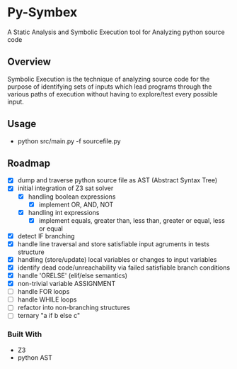 # Py-Symbex

A Static Analysis and Symbolic Execution tool for Analyzing python source code

## Overview

Symbolic Execution is the technique of analyzing source code for the purpose of identifying sets of inputs which lead programs through the various paths of execution without having to explore/test every possible input.

## Usage

* python src/main.py -f sourcefile.py

## Roadmap

- [X] dump and traverse python source file as AST (Abstract Syntax Tree)
- [X] initial integration of Z3 sat solver
  - [X] handling boolean expressions
    - [X] implement OR, AND, NOT
  - [X] handling int expressions
    - [X] implement equals, greater than, less than, greater or equal, less or equal
- [X] detect IF branching
- [X] handle line traversal and store satisfiable input agruments in tests structure
- [X] handling (store/update) local variables or changes to input variables
- [X] identify dead code/unreachability via failed satisfiable branch conditions
- [X] handle 'ORELSE' (elif/else semantics)
- [X] non-trivial variable ASSIGNMENT
- [ ] handle FOR loops
- [ ] handle WHILE loops
- [ ] refactor into non-branching structures
- [ ] ternary "a if b else c"

### Built With

* Z3
* python AST

